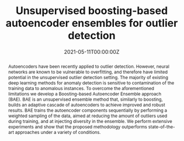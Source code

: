 ---
title: 'Unsupervised boosting-based autoencoder ensembles for outlier detection'

# Authors
# If you created a profile for a user (e.g. the default `admin` user), write the username (folder name) here
# and it will be replaced with their full name and linked to their profile.
authors:
  - Hamed Sarvari
  - Carlotta Domeniconi
  - Bardh Prenkaj
  - Giovanni Stilo

date: '2021-05-11T00:00:00Z'
doi: '10.1007/978-3-030-75762-5_8'

# Publication type.
# Legend: 0 = Uncategorized; 1 = Conference paper; 2 = Journal article;
# 3 = Preprint / Working Paper; 4 = Report; 5 = Book; 6 = Book section;
# 7 = Thesis; 8 = Patent
publication_types: ['1']

# Publication name and optional abbreviated publication name.
publication: In *Pacific-Asia Conference on Knowledge Discovery and Data Mining 2021*

abstract: Autoencoders have been recently applied to outlier detection. However, neural networks are known to be vulnerable to overfitting, and therefore have limited potential in the unsupervised outlier detection setting. The majority of existing deep learning methods for anomaly detection is sensitive to contamination of the training data to anomalous instances. To overcome the aforementioned limitations we develop a Boosting-based Autoencoder Ensemble approach (BAE). BAE is an unsupervised ensemble method that, similarly to boosting, builds an adaptive cascade of autoencoders to achieve improved and robust results. BAE trains the autoencoder components sequentially by performing a weighted sampling of the data, aimed at reducing the amount of outliers used during training, and at injecting diversity in the ensemble. We perform extensive experiments and show that the proposed methodology outperforms state-of-the-art approaches under a variety of conditions.


tags: ['boosting', 'anomaly detection', 'ensemble methods', 'autoencoders']

# Display this page in the Featured widget?
featured: true

# Custom links (uncomment lines below)
# links:
# - name: Custom Link
#   url: http://example.org
url_pdf: ''
url_code: ''
url_dataset: ''
url_poster: ''
url_project: ''
url_slides: ''
url_source: ''
url_video: ''

# Featured image
# To use, add an image named `featured.jpg/png` to your page's folder.
image:
  caption: 'This is how BAE works.'
  focal_point: ''
  preview_only: false


# Slides (optional).
#   Associate this publication with Markdown slides.
#   Simply enter your slide deck's filename without extension.
#   E.g. `slides: "example"` references `content/slides/example/index.md`.
#   Otherwise, set `slides: ""`.
slides: ""
---